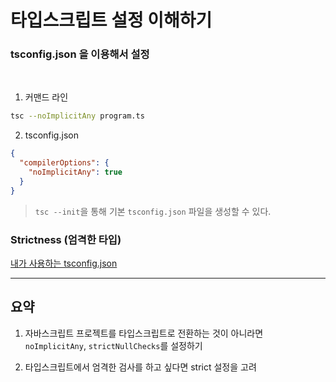 # 타입스크립트 설정 이해하기

### tsconfig.json 을 이용해서 설정

<br/>

1. 커맨드 라인

```bash
tsc --noImplicitAny program.ts
```

2. tsconfig.json

```json
{
  "compilerOptions": {
    "noImplicitAny": true
  }
}
```

> `tsc --init`을 통해 기본 `tsconfig.json` 파일을 생성할 수 있다.

### Strictness (엄격한 타입)

[내가 사용하는 tsconfig.json](https://github.com/code-bibliotheca/effective-typescript/issues/2)

<hr>

## 요약

1. 자바스크립트 프로젝트를 타입스크립트로 전환하는 것이 아니라면 `noImplicitAny`, `strictNullChecks`를 설정하기

2. 타입스크립트에서 엄격한 검사를 하고 싶다면 strict 설정을 고려
